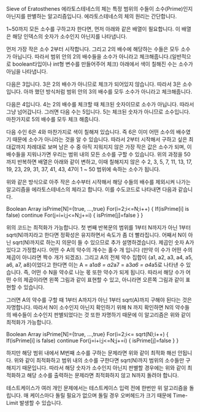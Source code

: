Sieve of Eratosthenes
에라토스테네스의 체는 특정 범위의 수들이 소수(Prime)인지 아닌지를 판별하는 알고리즘입니다. 에라토스테네스의 체의 원리는 간단합니다.

1~50까지 모든 소수를 구하고자 한다면, 먼저 아래와 같은 배열이 필요합니다. 이 배열은 해당 인덱스의 숫자가 소수인지 아닌지를 나타냅니다.


먼저 가장 작은 소수 2부터 시작합니다. 그리고 2의 배수에 해당하는 수들은 모두 소수가 아닙니다. 따라서 범위 안의 2의 배수들을 소수가 아니라고 체크해줍니다.(일반적으로 boolean타입이나 int형 변수를 만들어주어 체크) 아래에서 색이 칠해진 수는 소수가 아님을 나타냅니다.


다음은 3입니다. 3은 2의 배수가 아니므로 체크가 되어있지 않습니다. 따라서 3은 소수입니다. 아까 했던 방식처럼 범위 안의 3의 배수를 모두 소수가 아니라고 체크해줍니다.


다음은 4입니다. 4는 2의 배수를 체크할 때 체크된 숫자이므로 소수가 아닙니다. 따라서 그냥 넘어갑니다. 그러면 다음 수는 5입니다. 5는 체크된 숫자가 아니므로 소수입니다. 마찬가지로 5의 배수를 모두 체크 해줍니다.


다음 수인 6은 4와 마찬가지로 색이 칠해져 있습니다. 즉 6은 이미 어떤 소수의 배수였기 때문에 소수가 아니라는 것을 알 수 있습니다. 따라서 2부터 시작해서 구하고 싶은 최대값까지 차례대로 보며 남은 수 중 아직 지워지지 않은 가장 작은 값은 소수가 되며, 이 배수들을 지워나가면 우리는 범위 내의 모든 소수를 구할 수 있습니다.
위의 과정을 50까지 반복하면 배열은 아래와 같이 변하고, 이때 칠해지지 않은 수 2, 3, 5, 7, 11, 13, 17, 19, 23, 29, 31, 37, 41, 43, 47이 1 ~ 50 범위에 속하는 소수가 됩니다.


위와 같은 방식으로 아주 작은 소수부터 시작해서 해당 수들의 배수를 제외시켜 나가는 알고리즘을 에라토스테네스의 체라고 합니다. 이를 수도코드로 나타내면 다음과 같습니다.

Boolean Array isPrime[N]={true, …,true}
For(i=2;i<=N;i++)
{
   If(isPrime[i] is false) continue
   For(j=i+i;j<=N;j+=i)
   {
    	isPrime[j]=false
   }
} 	

위의 코드는 최적화가 가능합니다. 첫 번째 반복문의 범위를 1부터 N까지가 아닌 1부터 sqrt(N)까지라고 한다면 정확성은 유지하면서 속도가 좀 더 빨라집니다. 어째서 N이 아닌 sqrt(N)까지로 하는지 의문이 들 수 있으므로 추가 설명하겠습니다.
제곱인 숫자 A가 있다고 가정합시다. 어떤 수 A의 약수의 개수는 홀수 개 입니다 (만약 이 수가 어떤 수의 제곱이 아니라면 짝수 개가 되겠죠). 그리고 A의 전체 약수 집합이 {a1, a2, a3, a4, a5, a6, a7, a8}이었다고 한다면 이는 A = a1*a8 = a2*a7 = a3*a6 = a4*a5로 나타낸 수 있습니다.
즉, 어떤 수 N을 약수로 나눈 몫 또한 약수가 되게 됩니다. 따라서 해당 수가 어떤 수의 제곱이라면 왼쪽 그림과 같이 표현할 수 있고, 아니라면 오른쪽 그림과 같이 표현할 수 있습니다.


그러면 A의 약수를 구할 때 1부터 A까지가 아닌 1부터 sqrt(A)까지 구해야 된다는 것은 자명합니다. 따라서 N이 소수인지 아닌지 확인하기 위해 N 까지 확인하면 N의 약수들의 배수들이 소수인지 판별되었다는 것 또한 자명하기 때문에 이 알고리즘은 위와 같이 최적화가 가능합니다.

Boolean Array isPrime[N]={true, …,true}
For(i=2;i<= sqrt(N);i++)
{
   If(isPrime[i] is false) continue
   For(j=i+i;j<=N;j+=i)
   {
    	isPrime[j]=false
   }
} 	

하지만 해당 범위 내에서 M번째 소수를 구하는 문제라면 위와 같이 최적화 해선 안됩니다. 위와 같이 최적화하고 범위 내의 소수를 구한다면 sqrt(N)까지 범위의 소수들만 구해지기 때문입니다. 따라서 해당 숫자가 소수인지 아닌지 판별할 경우에는 위와 같이 최적화하고 해당 소수를 출력하는 문제라면 최적화하지 않고 N까지 돌려야 합니다.

테스트케이스가 여러 개인 문제에서는 테스트케이스 입력 전에 한번만 위 알고리즘을 돌립니다. 매 케이스마다 돌릴 필요가 없으며 돌릴 경우 오버헤드가 크기 때문에 Time-Limit 발생할 수 있습니다.
